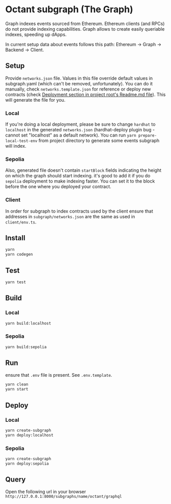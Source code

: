 # Octant subgraph (The Graph)

Graph indexes events sourced from Ethereum. Ethereum clients (and RPCs) do not provide
indexing capabilities. Graph allows to create easily queriable indexes, speeding up dApps.

In current setup data about events follows this path: Ethereum -> Graph -> Backend -> Client.

## Setup

Provide `networks.json` file. Values in this file override default values in subgraph.yaml (which
can't be removed, unfortunately). You can do it manually, check `networks.template.json` for reference or
deploy new contracts (check [Deployment section in project root's Readme.md file](../README.md#deployment)).
This will generate the file for you.


### Local

If you're doing a local deployment, please be sure to change `hardhat` to `localhost` in the generated
`networks.json` (hardhat-deploy plugin bug - cannot set "localhost" as a default network).
You can run `yarn prepare-local-test-env` from project directory to generate some events subgraph will index.

### Sepolia

Also, generated file doesn't contain `startBlock` fields indicating the height on which the graph should
start indexing. it's good to add it if you do `sepolia` deployment to make indexing faster. You can set
it to the block before the one where you deployed your contract.

### Client

In order for subgraph to index contracts used by the client ensure that addresses in `subgraph/networks.json`
are the same as used in `client/env.ts`.

## Install
```bash
yarn
yarn codegen
```

## Test
```bash
yarn test
```

## Build

### Local
```bash
yarn build:localhost
```

### Sepolia
```bash
yarn build:sepolia
```

## Run
ensure that `.env`  file is present. See `.env.template`.

```bash
yarn clean
yarn start
```
## Deploy
### Local
```bash
yarn create-subgraph
yarn deploy:localhost
```

### Sepolia
```bash
yarn create-subgraph
yarn deploy:sepolia
```

## Query
Open the following url in your browser `http://127.0.0.1:8000/subgraphs/name/octant/graphql`
